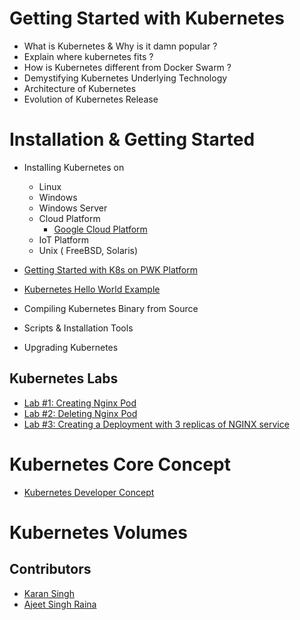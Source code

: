 # Getting Started with Kubernetes

- What is Kubernetes & Why is it damn popular ?
- Explain where kubernetes fits ?
- How is Kubernetes different from Docker Swarm ?
- Demystifying Kubernetes Underlying Technology
- Architecture of Kubernetes
- Evolution of Kubernetes Release

# Installation & Getting Started

- Installing Kubernetes on
   - Linux
   - Windows
   - Windows Server
   - Cloud Platform
     - [Google Cloud Platform](https://github.com/collabnix/dockerlabs/blob/master/kubernetes/beginners/install-k8s-on-GCP-platform.md)
   - IoT Platform
   - Unix ( FreeBSD, Solaris)
- [Getting Started with K8s on PWK Platform](https://github.com/collabnix/dockerlabs/blob/master/kubernetes/beginners/getting-started-on-pwk.md)
- [Kubernetes Hello World Example]()

- Compiling Kubernetes Binary from Source
- Scripts & Installation Tools
- Upgrading Kubernetes

## Kubernetes Labs

- [Lab #1: Creating Nginx Pod](https://github.com/collabnix/dockerlabs/blob/master/kubernetes/beginners/workshop/lab01-creating-nginx-pod/README.md)
- [Lab #2: Deleting Nginx Pod](https://github.com/collabnix/dockerlabs/blob/master/kubernetes/beginners/workshop/lab02-deleting-nginx-pod/README.md)
- [Lab #3: Creating a Deployment with 3 replicas of NGINX service](https://github.com/collabnix/dockerlabs/blob/master/kubernetes/beginners/workshop/lab03-creating-deployment-3replicas-nginx-pod/README.md)

# Kubernetes Core Concept

- [Kubernetes Developer Concept](https://github.com/collabnix/dockerlabs/blob/master/kubernetes/beginners/k8s-core-concepts.md)

# Kubernetes Volumes

## Contributors

- [Karan Singh](karangandhi0007@gmail.com)
- [Ajeet Singh Raina](ajeetraina@gmail.com)
